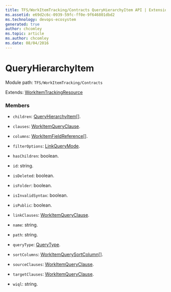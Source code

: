 ```yaml
---
title: TFS/WorkItemTracking/Contracts QueryHierarchyItem API | Extensions for Azure DevOps Services
ms.assetid: e69d2c6c-0939-59fc-ff0e-9f646801dbd2
ms.technology: devops-ecosystem
generated: true
author: chcomley
ms.topic: article
ms.author: chcomley
ms.date: 08/04/2016
---
```


# QueryHierarchyItem

Module path: `TFS/WorkItemTracking/Contracts`

Extends: [WorkItemTrackingResource](../../../TFS/WorkItemTracking/Contracts/WorkItemTrackingResource.md)

### Members

* `children`: [QueryHierarchyItem](../../../TFS/WorkItemTracking/Contracts/QueryHierarchyItem.md)[]. 

* `clauses`: [WorkItemQueryClause](../../../TFS/WorkItemTracking/Contracts/WorkItemQueryClause.md). 

* `columns`: [WorkItemFieldReference](../../../TFS/WorkItemTracking/Contracts/WorkItemFieldReference.md)[]. 

* `filterOptions`: [LinkQueryMode](../../../TFS/WorkItemTracking/Contracts/LinkQueryMode.md). 

* `hasChildren`: boolean. 

* `id`: string. 

* `isDeleted`: boolean. 

* `isFolder`: boolean. 

* `isInvalidSyntax`: boolean. 

* `isPublic`: boolean. 

* `linkClauses`: [WorkItemQueryClause](../../../TFS/WorkItemTracking/Contracts/WorkItemQueryClause.md). 

* `name`: string. 

* `path`: string. 

* `queryType`: [QueryType](../../../TFS/WorkItemTracking/Contracts/QueryType.md). 

* `sortColumns`: [WorkItemQuerySortColumn](../../../TFS/WorkItemTracking/Contracts/WorkItemQuerySortColumn.md)[]. 

* `sourceClauses`: [WorkItemQueryClause](../../../TFS/WorkItemTracking/Contracts/WorkItemQueryClause.md). 

* `targetClauses`: [WorkItemQueryClause](../../../TFS/WorkItemTracking/Contracts/WorkItemQueryClause.md). 

* `wiql`: string. 


